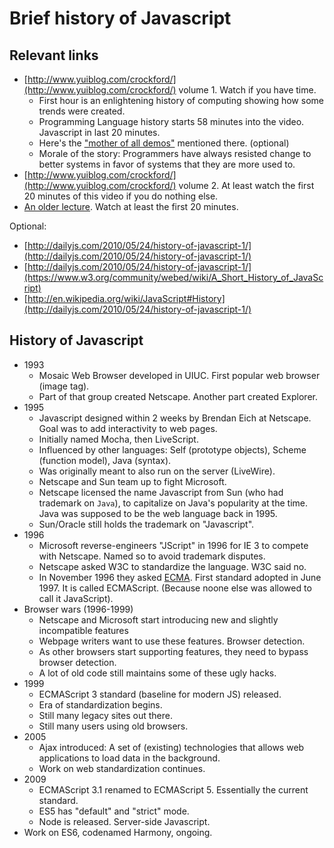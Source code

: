 # Brief history of Javascript

## Relevant links

- [http://www.yuiblog.com/crockford/](http://www.yuiblog.com/crockford/) volume 1. Watch if you have time.
    - First hour is an enlightening history of computing showing how some trends were created.
    - Programming Language history starts 58 minutes into the video. Javascript in last 20 minutes.
    - Here's the ["mother of all demos"](https://www.youtube.com/watch?v=yJDv-zdhzMY) mentioned there. (optional)
    - Morale of the story: Programmers have always resisted change to better systems in favor of systems that they are more used to.
- [http://www.yuiblog.com/crockford/](http://www.yuiblog.com/crockford/) volume 2. At least watch the first 20 minutes of this video if you do nothing else.
- [An older lecture](https://www.youtube.com/watch?v=v2ifWcnQs6M). Watch at least the first 20 minutes.

Optional:

- [http://dailyjs.com/2010/05/24/history-of-javascript-1/](http://dailyjs.com/2010/05/24/history-of-javascript-1/)
- [http://dailyjs.com/2010/05/24/history-of-javascript-1/](https://www.w3.org/community/webed/wiki/A_Short_History_of_JavaScript)
- [http://en.wikipedia.org/wiki/JavaScript#History](http://dailyjs.com/2010/05/24/history-of-javascript-1/)

## History of Javascript

- 1993
    - Mosaic Web Browser developed in UIUC. First popular web browser (image tag).
    - Part of that group created Netscape. Another part created Explorer.
- 1995
    - Javascript designed within 2 weeks by Brendan Eich at Netscape. Goal was to add interactivity to web pages.
    - Initially named Mocha, then LiveScript.
    - Influenced by other languages: Self (prototype objects), Scheme (function model), Java (syntax).
    - Was originally meant to also run on the server (LiveWire).
    - Netscape and Sun team up to fight Microsoft.
    - Netscape licensed the name Javascript from Sun (who had trademark on `Java`), to capitalize on Java's popularity at the time. Java was supposed to be the web language back in 1995.
    - Sun/Oracle still holds the trademark on "Javascript".
- 1996
    - Microsoft reverse-engineers "JScript" in 1996 for IE 3 to compete with Netscape. Named so to avoid trademark disputes.
    - Netscape asked W3C to standardize the language. W3C said no.
    - In November 1996 they asked [ECMA](http://www.ecma-international.org/). First standard adopted in June 1997. It is called ECMAScript. (Because noone else was allowed to call it JavaScript).
- Browser wars (1996-1999)
    - Netscape and Microsoft start introducing new and slightly incompatible features
    - Webpage writers want to use these features. Browser detection.
    - As other browsers start supporting features, they need to bypass browser detection.
    - A lot of old code still maintains some of these ugly hacks.
- 1999
    - ECMAScript 3 standard (baseline for modern JS) released.
    - Era of standardization begins.
    - Still many legacy sites out there.
    - Still many users using old browsers.
- 2005
    - Ajax introduced: A set of (existing) technologies that allows web applications to load data in the background.
    - Work on web standardization continues.
- 2009
    - ECMAScript 3.1 renamed to ECMAScript 5. Essentially the current standard.
    - ES5 has "default" and "strict" mode.
    - Node is released. Server-side Javascript.
- Work on ES6, codenamed Harmony, ongoing.
